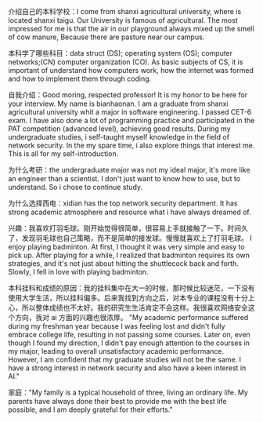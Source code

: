 介绍自己的本科学校：I come from shanxi  agricultural university, where is located shanxi taigu. Our University is famous of agricultural. The most impressed for me is that  the air in our playground always mixed up the smell of cow manure, Because there are pasture near our campus.

本科学了哪些科目：data struct (DS); operating system (OS); computer networks;(CN) computer organization (CO). As basic subjects of CS, it is important of understand how computers work, how the internet was formed and how to implement them through coding.

自我介绍：Good moring, respected professor! It is my honor to be here for your interview. My name is bianhaonan. I am a graduate from shanxi agricultural university whit a major in software engineering.
I passed CET-6 exam. I have also done a lot of programming practice and participated in the PAT competition (advanced level), achieving good results. During my undergraduate studies, i self-taught myself knowledge in the field of network security. In the my spare time, i also explore things that interest me.
This is all for my self-introduction.

为什么考研：the undergraduate major was not my ideal major, it's more like an engineer than a scientist. I don't just want to know how to use, but to understand. So i chose to continue study.

为什么选择西电：xidian has  the top network security department. It has strong academic atmosphere and resource what i have always dreamed of.  

兴趣：我喜欢打羽毛球。刚开始觉得很简单，很容易上手就接触了一下。时间久了，发现羽毛球也自己策略，而不是简单的接发球。慢慢就喜欢上了打羽毛球。
I enjoy playing badminton. At first, I thought it was very simple and easy to pick up. After playing for a while, I realized that badminton requires its own strategies, and it's not just about hitting the shuttlecock back and forth. Slowly, I fell in love with playing badminton.

本科挂科和成绩的原因：我的挂科集中在大一的时候，那时候比较迷茫，一下没有使用大学生活，所以挂科偏多。后来我找到方向之后，对本专业的课程没有十分上心，所以整体成绩也不太好。我的研究生生活肯定不会这样。我很喜欢网络安全这个方向，我对 ai 方面的兴趣也很浓厚。
"My academic performance suffered during my freshman year because I was feeling lost and didn't fully embrace college life, resulting in not passing some courses. Later on, even though I found my direction, I didn't pay enough attention to the courses in my major, leading to overall unsatisfactory academic performance. However, I am confident that my graduate studies will not be the same. I have a strong interest in network security and also have a keen interest in AI."

家庭："My family is a typical household of three, living an ordinary life. My parents have always done their best to provide me with the best life possible, and I am deeply grateful for their efforts."
